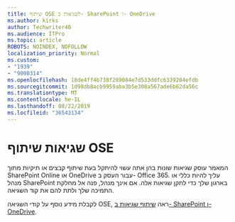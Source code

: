 ```yaml
---
title: שיתוף OSE לשגיאות ב- SharePoint ו- OneDrive
ms.author: kirks
author: Techwriter40
ms.audience: ITPro
ms.topic: article
ROBOTS: NOINDEX, NOFOLLOW
localization_priority: Normal
ms.custom:
- "1939"
- "9000314"
ms.openlocfilehash: 18de4ff4b738f289084e7d533ddfc6339204efdb
ms.sourcegitcommit: 1d98db8acb9959aba3b5e308a567ade6b62da56c
ms.translationtype: MT
ms.contentlocale: he-IL
ms.lasthandoff: 08/22/2019
ms.locfileid: "36543134"
---
```

# <a name="ose-sharing-errors"></a>שגיאות שיתוף OSE

המאמר עוסק שגיאות שונות בהן אתה עשוי להיתקל בעת שיתוף קבצים או תיקיות מתוך SharePoint Online או OneDrive עבור העסק ב- Office 365. עליך להיות כללי או מנהל SharePoint בארגון שלך כדי לתקן שגיאות אלה. אם אינך מנהל, פנה אל מחלקת התמיכה שלך ולתת להם את קוד השגיאה.

לקבלת מידע נוסף על קודי השגיאה OSE, ראה [שיתוף שגיאות ב- SharePoint ו- OneDrive](https://docs.microsoft.com/sharepoint/sharepoint-onedrive-error-message).
